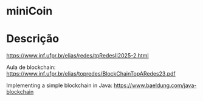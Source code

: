 # miniCoin

# Descrição

https://www.inf.ufpr.br/elias/redes/tpRedesII2025-2.html

Aula de blockchain: https://www.inf.ufpr.br/elias/topredes/BlockChainTopARedes23.pdf

Implementing a simple blockchain in Java: https://www.baeldung.com/java-blockchain
